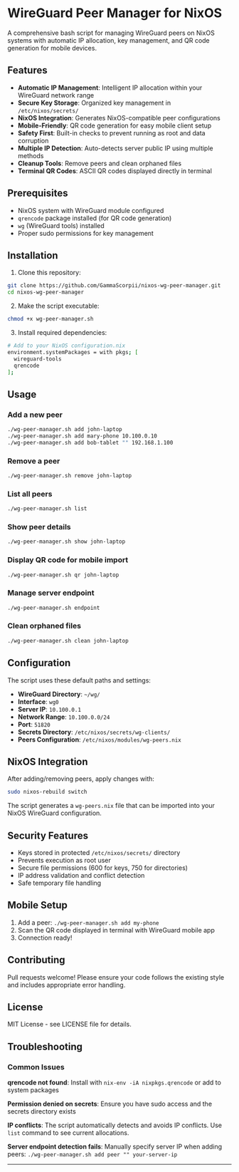 # WireGuard Peer Manager for NixOS

A comprehensive bash script for managing WireGuard peers on NixOS systems with automatic IP allocation, key management, and QR code generation for mobile devices.

## Features

- **Automatic IP Management**: Intelligent IP allocation within your WireGuard network range
- **Secure Key Storage**: Organized key management in `/etc/nixos/secrets/`
- **NixOS Integration**: Generates NixOS-compatible peer configurations
- **Mobile-Friendly**: QR code generation for easy mobile client setup
- **Safety First**: Built-in checks to prevent running as root and data corruption
- **Multiple IP Detection**: Auto-detects server public IP using multiple methods
- **Cleanup Tools**: Remove peers and clean orphaned files
- **Terminal QR Codes**: ASCII QR codes displayed directly in terminal

## Prerequisites

- NixOS system with WireGuard module configured
- `qrencode` package installed (for QR code generation)
- `wg` (WireGuard tools) installed
- Proper sudo permissions for key management

## Installation

1. Clone this repository:
```bash
git clone https://github.com/GammaScorpii/nixos-wg-peer-manager.git
cd nixos-wg-peer-manager
```

2. Make the script executable:
```bash
chmod +x wg-peer-manager.sh
```

3. Install required dependencies:
```bash
# Add to your NixOS configuration.nix
environment.systemPackages = with pkgs; [
  wireguard-tools
  qrencode
];
```

## Usage

### Add a new peer
```bash
./wg-peer-manager.sh add john-laptop
./wg-peer-manager.sh add mary-phone 10.100.0.10
./wg-peer-manager.sh add bob-tablet "" 192.168.1.100
```

### Remove a peer
```bash
./wg-peer-manager.sh remove john-laptop
```

### List all peers
```bash
./wg-peer-manager.sh list
```

### Show peer details
```bash
./wg-peer-manager.sh show john-laptop
```

### Display QR code for mobile import
```bash
./wg-peer-manager.sh qr john-laptop
```

### Manage server endpoint
```bash
./wg-peer-manager.sh endpoint
```

### Clean orphaned files
```bash
./wg-peer-manager.sh clean john-laptop
```

## Configuration

The script uses these default paths and settings:
- **WireGuard Directory**: `~/wg/`
- **Interface**: `wg0`
- **Server IP**: `10.100.0.1`
- **Network Range**: `10.100.0.0/24`
- **Port**: `51820`
- **Secrets Directory**: `/etc/nixos/secrets/wg-clients/`
- **Peers Configuration**: `/etc/nixos/modules/wg-peers.nix`

## NixOS Integration

After adding/removing peers, apply changes with:
```bash
sudo nixos-rebuild switch
```

The script generates a `wg-peers.nix` file that can be imported into your NixOS WireGuard configuration.

## Security Features

- Keys stored in protected `/etc/nixos/secrets/` directory
- Prevents execution as root user
- Secure file permissions (600 for keys, 750 for directories)
- IP address validation and conflict detection
- Safe temporary file handling

## Mobile Setup

1. Add a peer: `./wg-peer-manager.sh add my-phone`
2. Scan the QR code displayed in terminal with WireGuard mobile app
3. Connection ready!

## Contributing

Pull requests welcome! Please ensure your code follows the existing style and includes appropriate error handling.

## License

MIT License - see LICENSE file for details.

## Troubleshooting

### Common Issues

**qrencode not found**: Install with `nix-env -iA nixpkgs.qrencode` or add to system packages

**Permission denied on secrets**: Ensure you have sudo access and the secrets directory exists

**IP conflicts**: The script automatically detects and avoids IP conflicts. Use `list` command to see current allocations.

**Server endpoint detection fails**: Manually specify server IP when adding peers: `./wg-peer-manager.sh add peer "" your-server-ip`

---
